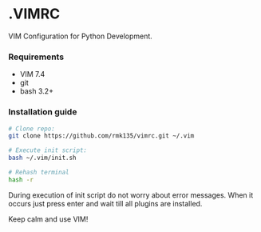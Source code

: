 # .VIMRC


VIM Configuration for Python Development.

### Requirements

- VIM 7.4
- git
- bash 3.2+

### Installation guide

```bash
# Clone repo:
git clone https://github.com/rmk135/vimrc.git ~/.vim

# Execute init script:
bash ~/.vim/init.sh

# Rehash terminal
hash -r
```

During execution of init script do not worry about error messages. When it occurs just press enter and wait till all plugins are installed.

Keep calm and use VIM!
